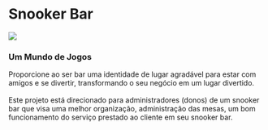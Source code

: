 # Snooker Bar #
<img src='https://snooker-bar.googlecode.com/files/Logo1.png'>

<h3>Um Mundo de Jogos</h3>
Proporcione ao ser bar uma identidade de lugar agradável para estar com amigos e se divertir, transformando o seu negócio em um lugar divertido.<br>
<br>
Este projeto está direcionado para administradores (donos) de um snooker bar que visa uma melhor organização, administração das mesas, um bom funcionamento do serviço prestado ao cliente em seu snooker bar.